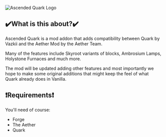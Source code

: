 ![Ascended Quark Logo](https://cdn.modrinth.com/data/cached_images/2d756df6f220961c3cc63425cb0d5f6b5e6bcc49.png)

## ✔️What is this about?✔️



Ascended Quark is a mod addon that adds compatibility between Quark by Vazkii and the Aether Mod by the Aether Team.



Many of the features include Skyroot variants of blocks, Ambrosium Lamps, Holystone Furnaces and much more.



The mod will be updated adding other features and most importantly we hope to make some original additions that might keep the feel of what Quark already does in Vanilla.



## ❗Requirements❗



You'll need of course:
- Forge
- The Aether
- Quark